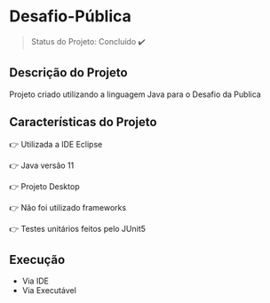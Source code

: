 # Desafio-Pública

> Status do Projeto: Concluído :heavy_check_mark:

## Descrição do Projeto

Projeto criado utilizando a linguagem Java para o Desafio da Publica 

## Características do Projeto

👉 Utilizada a IDE Eclipse

👉 Java versão 11

👉 Projeto Desktop

👉 Não foi utilizado frameworks

👉 Testes unitários feitos pelo JUnit5

## Execução

- Via IDE
- Via Executável
